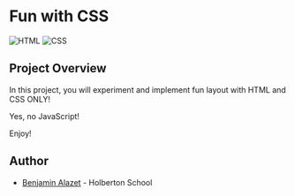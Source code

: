 # Fun with CSS

 ![HTML](https://img.shields.io/badge/-HTML-orange?logo=html5&logoColor=white) ![CSS](https://img.shields.io/badge/-CSS-blue?logo=css3&logoColor=white)
 
## Project Overview

In this project, you will experiment and implement fun layout with HTML and CSS ONLY!

Yes, no JavaScript!

Enjoy!

## Author
- [Benjamin Alazet](https://github.com/Yliaze) - Holberton School
